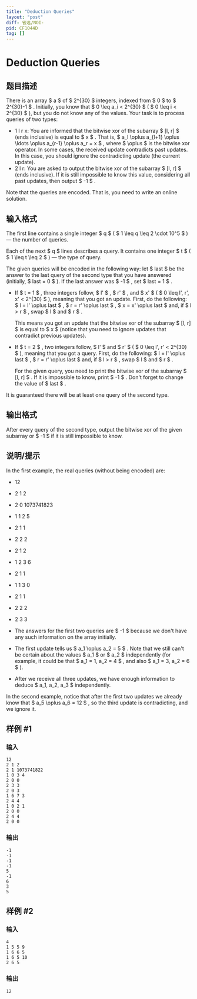 ```yaml
---
title: "Deduction Queries"
layout: "post"
diff: 省选/NOI-
pid: CF1044D
tag: []
---
```


# Deduction Queries

## 题目描述

There is an array $ a $ of $ 2^{30} $ integers, indexed from $ 0 $ to $ 2^{30}-1 $ . Initially, you know that $ 0 \leq a_i < 2^{30} $ ( $ 0 \leq i < 2^{30} $ ), but you do not know any of the values. Your task is to process queries of two types:

- 1 l r x: You are informed that the bitwise xor of the subarray $ [l, r] $ (ends inclusive) is equal to $ x $ . That is, $ a_l \oplus a_{l+1} \oplus \ldots \oplus a_{r-1} \oplus a_r = x $ , where $ \oplus $ is the bitwise xor operator. In some cases, the received update contradicts past updates. In this case, you should ignore the contradicting update (the current update).
- 2 l r: You are asked to output the bitwise xor of the subarray $ [l, r] $ (ends inclusive). If it is still impossible to know this value, considering all past updates, then output  $ -1 $ .

Note that the queries are encoded. That is, you need to write an online solution.

## 输入格式

The first line contains a single integer $ q $ ( $ 1 \leq q \leq 2 \cdot 10^5 $ ) — the number of queries.

Each of the next $ q $ lines describes a query. It contains one integer $ t $ ( $ 1 \leq t \leq 2 $ ) — the type of query.

The given queries will be encoded in the following way: let $ last $ be the answer to the last query of the second type that you have answered (initially, $ last = 0 $ ). If the last answer was $ -1 $ , set $ last = 1 $ .

- If $ t = 1 $ , three integers follow, $ l' $ , $ r' $ , and $ x' $ ( $ 0 \leq l', r', x' < 2^{30} $ ), meaning that you got an update. First, do the following: $ l = l' \oplus last $ , $ r = r' \oplus last $ , $ x = x' \oplus last $ and, if $ l > r $ , swap $ l $ and $ r $ .
  
  This means you got an update that the bitwise xor of the subarray $ [l, r] $ is equal to $ x $ (notice that you need to ignore updates that contradict previous updates).
- If $ t = 2 $ , two integers follow, $ l' $ and $ r' $ ( $ 0 \leq l', r' < 2^{30} $ ), meaning that you got a query. First, do the following: $ l = l' \oplus last $ , $ r = r' \oplus last $ and, if $ l > r $ , swap $ l $ and $ r $ .
  
  For the given query, you need to print the bitwise xor of the subarray $ [l, r] $ . If it is impossible to know, print  $ -1 $ . Don't forget to change the value of $ last $ .

It is guaranteed there will be at least one query of the second type.

## 输出格式

After every query of the second type, output the bitwise xor of the given subarray or  $ -1 $  if it is still impossible to know.

## 说明/提示

In the first example, the real queries (without being encoded) are:

- 12
- 2 1 2
- 2 0 1073741823
- 1 1 2 5
- 2 1 1
- 2 2 2
- 2 1 2
- 1 2 3 6
- 2 1 1
- 1 1 3 0
- 2 1 1
- 2 2 2
- 2 3 3

- The answers for the first two queries are $ -1 $ because we don't have any such information on the array initially.
- The first update tells us $ a_1 \oplus a_2 = 5 $ . Note that we still can't be certain about the values $ a_1 $ or $ a_2 $ independently (for example, it could be that $ a_1 = 1, a_2 = 4 $ , and also $ a_1 = 3, a_2 = 6 $ ).
- After we receive all three updates, we have enough information to deduce $ a_1, a_2, a_3 $ independently.

In the second example, notice that after the first two updates we already know that $ a_5 \oplus a_6 = 12 $ , so the third update is contradicting, and we ignore it.

## 样例 #1

### 输入

```
12
2 1 2
2 1 1073741822
1 0 3 4
2 0 0
2 3 3
2 0 3
1 6 7 3
2 4 4
1 0 2 1
2 0 0
2 4 4
2 0 0

```

### 输出

```
-1
-1
-1
-1
5
-1
6
3
5

```

## 样例 #2

### 输入

```
4
1 5 5 9
1 6 6 5
1 6 5 10
2 6 5

```

### 输出

```
12

```


